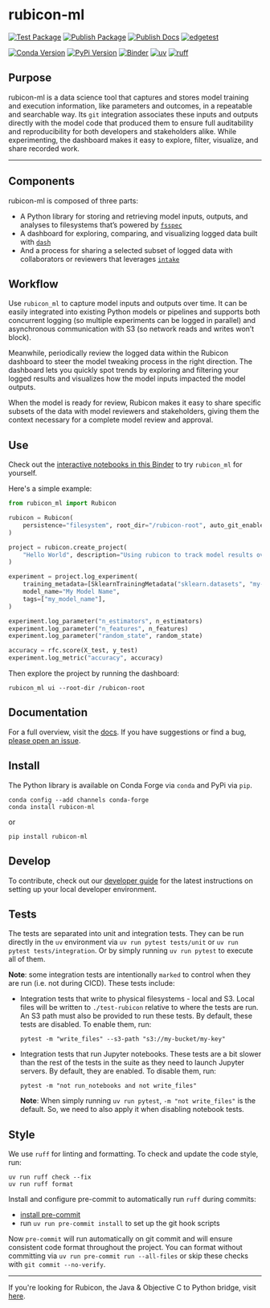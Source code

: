 # rubicon-ml

[![Test Package](https://github.com/capitalone/rubicon-ml/actions/workflows/test-package.yml/badge.svg)](https://github.com/capitalone/rubicon-ml/actions/workflows/test-package.yml)
[![Publish Package](https://github.com/capitalone/rubicon-ml/actions/workflows/publish-package.yml/badge.svg)](https://github.com/capitalone/rubicon-ml/actions/workflows/publish-package.yml)
[![Publish Docs](https://github.com/capitalone/rubicon-ml/actions/workflows/publish-docs.yml/badge.svg)](https://github.com/capitalone/rubicon-ml/actions/workflows/publish-docs.yml)
[![edgetest](https://github.com/capitalone/rubicon-ml/actions/workflows/edgetest.yml/badge.svg)](https://github.com/capitalone/rubicon-ml/actions/workflows/edgetest.yml)

[![Conda Version](https://img.shields.io/conda/vn/conda-forge/rubicon-ml.svg)](https://anaconda.org/conda-forge/rubicon-ml)
[![PyPi Version](https://img.shields.io/pypi/v/rubicon_ml.svg)](https://pypi.org/project/rubicon-ml/)
[![Binder](https://mybinder.org/badge_logo.svg)](https://mybinder.org/v2/gh/capitalone/rubicon-ml/main?labpath=binder%2Fwelcome.ipynb)
[![uv](https://img.shields.io/endpoint?url=https://raw.githubusercontent.com/astral-sh/uv/main/assets/badge/v0.json)](https://github.com/astral-sh/uv)
[![ruff](https://img.shields.io/endpoint?url=https://raw.githubusercontent.com/astral-sh/ruff/main/assets/badge/v2.json)](https://github.com/astral-sh/ruff)


## Purpose

rubicon-ml is a data science tool that captures and stores model training and
execution information, like parameters and outcomes, in a repeatable and
searchable way. Its `git` integration associates these inputs and outputs
directly with the model code that produced them to ensure full auditability and
reproducibility for both developers and stakeholders alike. While experimenting,
the dashboard makes it easy to explore, filter, visualize, and share
recorded work.

---

## Components

rubicon-ml is composed of three parts:

* A Python library for storing and retrieving model inputs, outputs, and
  analyses to filesystems that’s powered by
  [`fsspec`](https://filesystem-spec.readthedocs.io/en/latest/?badge=latest)
* A dashboard for exploring, comparing, and visualizing logged data built with
  [`dash`](https://dash.plotly.com/)
* And a process for sharing a selected subset of logged data with collaborators
  or reviewers that leverages [`intake`](https://intake.readthedocs.io/en/latest/)

## Workflow

Use `rubicon_ml` to capture model inputs and outputs over time. It can be
easily integrated into existing Python models or pipelines and supports both
concurrent logging (so multiple experiments can be logged in parallel) and
asynchronous communication with S3 (so network reads and writes won’t block).

Meanwhile, periodically review the logged data within the Rubicon dashboard to
steer the model tweaking process in the right direction. The dashboard lets you
quickly spot trends by exploring and filtering your logged results and
visualizes how the model inputs impacted the model outputs.

When the model is ready for review, Rubicon makes it easy to share specific
subsets of the data with model reviewers and stakeholders, giving them the
context necessary for a complete model review and approval.

## Use

Check out the [interactive notebooks in this Binder](https://mybinder.org/v2/gh/capitalone/rubicon-ml/main?labpath=binder%2Fwelcome.ipynb)
to try `rubicon_ml` for yourself.

Here's a simple example:

```python
from rubicon_ml import Rubicon

rubicon = Rubicon(
    persistence="filesystem", root_dir="/rubicon-root", auto_git_enabled=True
)

project = rubicon.create_project(
    "Hello World", description="Using rubicon to track model results over time."
)

experiment = project.log_experiment(
    training_metadata=[SklearnTrainingMetadata("sklearn.datasets", "my-data-set")],
    model_name="My Model Name",
    tags=["my_model_name"],
)

experiment.log_parameter("n_estimators", n_estimators)
experiment.log_parameter("n_features", n_features)
experiment.log_parameter("random_state", random_state)

accuracy = rfc.score(X_test, y_test)
experiment.log_metric("accuracy", accuracy)
```

Then explore the project by running the dashboard:

```
rubicon_ml ui --root-dir /rubicon-root
```

## Documentation

For a full overview, visit the [docs](https://capitalone.github.io/rubicon-ml/). If
you have suggestions or find a bug, [please open an
issue](https://github.com/capitalone/rubicon-ml/issues/new/choose).

## Install

The Python library is available on Conda Forge via `conda` and PyPi via `pip`.

```
conda config --add channels conda-forge
conda install rubicon-ml
```

or

```
pip install rubicon-ml
```

## Develop

To contribute, check out our
[developer guide](https://capitalone.github.io/rubicon-ml/developer-guide.html)
for the latest instructions on setting up your local developer environment.

## Tests

The tests are separated into unit and integration tests. They can be run
directly in the `uv` environment via `uv run pytest tests/unit` or `uv run pytest
tests/integration`. Or by simply running `uv run pytest` to execute all of them.

**Note**: some integration tests are intentionally `marked` to control when they
are run (i.e. not during CICD). These tests include:

* Integration tests that write to physical filesystems - local and S3. Local
  files will be written to `./test-rubicon` relative to where the tests are run.
  An S3 path must also be provided to run these tests. By default, these
  tests are disabled. To enable them, run:

    ```
    pytest -m "write_files" --s3-path "s3://my-bucket/my-key"
    ```

* Integration tests that run Jupyter notebooks. These tests are a bit slower
  than the rest of the tests in the suite as they need to launch Jupyter servers.
  By default, they are enabled. To disable them, run:

    ```
    pytest -m "not run_notebooks and not write_files"
    ```

    **Note**: When simply running `uv run pytest`, `-m "not write_files"` is the
    default. So, we need to also apply it when disabling notebook tests.

## Style

We use `ruff` for linting and formatting. To check and update the code style, run:

```
uv run ruff check --fix
uv run ruff format
```

Install and configure pre-commit to automatically run `ruff` during commits:
* [install pre-commit](https://pre-commit.com/#installation)
* run `uv run pre-commit install` to set up the git hook scripts

Now `pre-commit` will run automatically on git commit and will ensure consistent
code format throughout the project. You can format without committing via
`uv run pre-commit run --all-files` or skip these checks with `git commit
--no-verify`.

---

If you're looking for Rubicon, the Java & Objective C to Python bridge, visit
[here](https://pypi.org/project/rubicon/).
